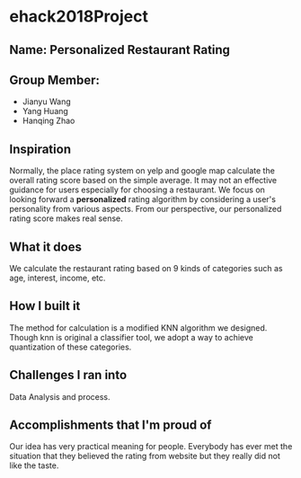 # ehack2018Project

## Name: Personalized Restaurant Rating

## Group Member: 
* Jianyu Wang
* Yang Huang
* Hanqing Zhao

## Inspiration
Normally, the place rating system on yelp and google map calculate the overall rating score based on the simple average. It may not an effective guidance for users especially for choosing a restaurant. We focus on looking forward a **personalized** rating algorithm by considering a user's personality from various aspects. From our perspective, our personalized rating score makes real sense.

## What it does
We calculate the restaurant rating based on 9 kinds of categories such as age, interest, income, etc.

## How I built it
The method for calculation is a modified KNN algorithm we designed. Though knn is original a classifier tool, we adopt a way to achieve quantization of these categories.

## Challenges I ran into
Data Analysis and process. 

## Accomplishments that I'm proud of
Our idea has very practical meaning for people. Everybody has ever met the situation that they believed the rating from website but they really did not like the taste.
